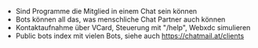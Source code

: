 - Sind Programme die Mitglied in einem Chat sein können
- Bots können all das, was menschliche Chat Partner auch können
- Kontaktaufnahme über VCard, Steuerung mit "/help", Webxdc simulieren
- Public bots index mit vielen Bots, siehe auch https://chatmail.at/clients

